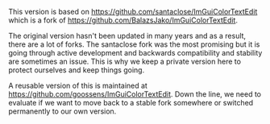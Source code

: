 This version is based on https://github.com/santaclose/ImGuiColorTextEdit which is a fork of https://github.com/BalazsJako/ImGuiColorTextEdit.

The original version hasn't been updated in many years and as a result, there are a lot of forks. The santaclose fork was the most promising but it is going through active development and backwards compatibility and stability are sometimes an issue. This is why we keep a private version here to protect ourselves and keep things going.

A reusable version of this is maintained at https://github.com/goossens/ImGuiColorTextEdit. Down the line, we need to evaluate if we want to move back to a stable fork somewhere or switched permanently to our own version.
